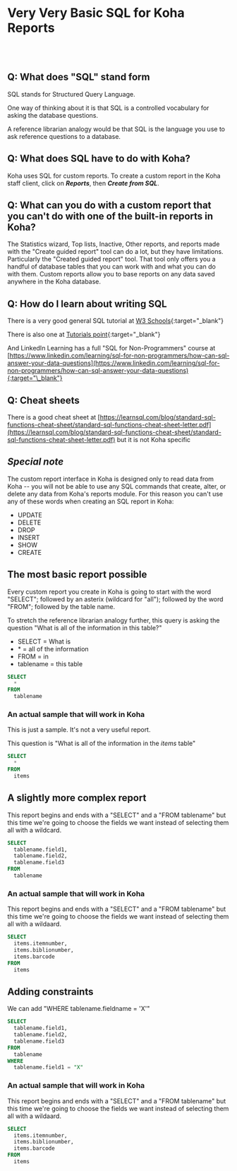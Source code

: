 # Very Very Basic SQL for Koha Reports

<br /><br />

## Q: What does "SQL" stand form

SQL stands for Structured Query Language.  

One way of thinking about it is that SQL is a controlled vocabulary for asking the database questions.

A reference librarian analogy would be that SQL is the language you use to ask reference questions to a database.

## Q: What does SQL have to do with Koha?

Koha uses SQL for custom reports.  To create a custom report in the Koha staff client, click on __*Reports*__, then __*Create from SQL*__.

## Q: What can you do with a custom report that you can't do with one of the built-in reports in Koha?

The Statistics wizard, Top lists, Inactive, Other reports, and reports made with the "Create guided report" tool can do a lot, but they have limitations.  Particularly the "Created guided report" tool.  That tool only offers you a handful of database tables that you can work with and what you can do with them.  Custom reports allow you to base reports on any data saved anywhere in the Koha database.

## Q: How do I learn about writing SQL

There is a very good general SQL tutorial at [W3 Schools](https://www.w3schools.com/sql/){:target="\_blank"}

There is also one at [Tutorials point](https://www.tutorialspoint.com/sql/index.htm){:target="\_blank"}

And LinkedIn Learning has a full "SQL for Non-Programmers" course at [https://www.linkedin.com/learning/sql-for-non-programmers/how-can-sql-answer-your-data-questions](https://www.linkedin.com/learning/sql-for-non-programmers/how-can-sql-answer-your-data-questions){:target="\_blank"}

## Q: Cheat sheets

There is a good cheat sheet at [https://learnsql.com/blog/standard-sql-functions-cheat-sheet/standard-sql-functions-cheat-sheet-letter.pdf](https://learnsql.com/blog/standard-sql-functions-cheat-sheet/standard-sql-functions-cheat-sheet-letter.pdf) but it is not Koha specific

## __*Special note*__

The custom report interface in Koha is designed only to read data from Koha -- you will not be able to use any SQL commands that create, alter, or delete any data from Koha's reports module.  For this reason you can't use any of these words when creating an SQL report in Koha:

- UPDATE
- DELETE
- DROP
- INSERT
- SHOW
- CREATE

## The most basic report possible

Every custom report you create in Koha is going to start with the word "SELECT"; followed by an asterix (wildcard for "all"); followed by the word "FROM"; followed by the table name.

To stretch the reference librarian analogy further, this query is asking the question "What is all of the information in this table?"

- SELECT = What is
- \* = all of the information
- FROM = in
- tablename = this table

~~~sql
SELECT
  *
FROM
  tablename
~~~

### An actual sample that will work in Koha

This is just a sample.  It's not a very useful report.

This question is "What is all of the information in the *items* table"

~~~sql
SELECT
  *
FROM
  items
~~~

## A slightly more complex report

This report begins and ends with a "SELECT" and a "FROM tablename" but this time we're going to choose the fields we want instead of selecting them all with a wildcard.

~~~sql
SELECT
  tablename.field1,
  tablename.field2,
  tablename.field3
FROM
  tablename
~~~

### An actual sample that will work in Koha

This report begins and ends with a "SELECT" and a "FROM tablename" but this time we're going to choose the fields we want instead of selecting them all with a wildaard.

~~~sql
SELECT
  items.itemnumber,
  items.biblionumber,
  items.barcode
FROM
  items
~~~

## Adding constraints

We can add "WHERE tablename.fieldname = 'X'"

~~~sql
SELECT
  tablename.field1,
  tablename.field2,
  tablename.field3
FROM
  tablename
WHERE
  tablename.field1 = "X"
~~~

### An actual sample that will work in Koha

This report begins and ends with a "SELECT" and a "FROM tablename" but this time we're going to choose the fields we want instead of selecting them all with a wildaard.

~~~sql
SELECT
  items.itemnumber,
  items.biblionumber,
  items.barcode
FROM
  items
~~~
